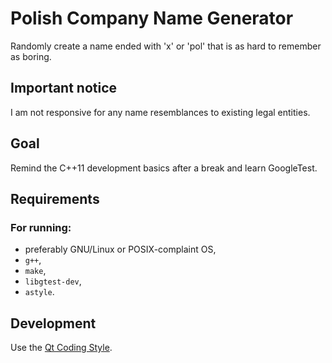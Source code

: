# Polish Company Name Generator
Randomly create a name ended with 'x' or 'pol' that is as hard to remember as
boring.

## Important notice
I am not responsive for any name resemblances to existing legal entities.

## Goal
Remind the C++11 development basics after a break and learn GoogleTest.

## Requirements

### For running:
- preferably GNU/Linux or POSIX-complaint OS,
- ```g++```,
- ```make```,
- ```libgtest-dev```,
- ```astyle```.

## Development
Use the [Qt Coding Style](https://wiki.qt.io/Qt_Coding_Style).
